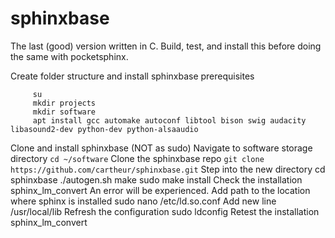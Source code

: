 # sphinxbase
The last (good) version written in C. Build, test, and install this before doing the same with pocketsphinx.

Create folder structure and install sphinxbase prerequisites
		
```
     su
     mkdir projects
     mkdir software
     apt install gcc automake autoconf libtool bison swig audacity libasound2-dev python-dev python-alsaaudio
```

Clone and install sphinxbase (NOT as sudo)
	Navigate to software storage directory
		`cd ~/software`
	Clone the sphinxbase repo
		`git clone https://github.com/cartheur/sphinxbase.git`
	Step into the new directory
		cd sphinxbase
		./autogen.sh
		make
		sudo make install
	Check the installation
		sphinx_lm_convert
	An error will be experienced. Add path to the location where sphinx is installed
		sudo nano /etc/ld.so.conf
	Add new line
		/usr/local/lib
	Refresh the configuration
		sudo ldconfig
	Retest the installation
		sphinx_lm_convert
